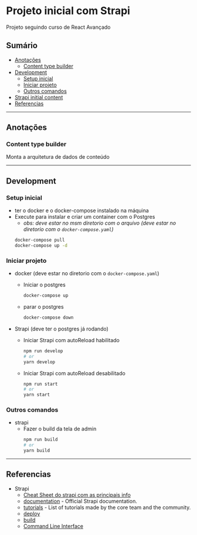 # Projeto inicial com Strapi
Projeto seguindo curso de React Avançado

## Sumário

- [Anotações](#anotações)
  - [Content type builder](#content-type-builder)
- [Development](#development)
  - [Setup inicial](#setup-inicial)
  - [Iniciar projeto](#iniciar-projeto)
  - [Outros comandos](#outros-comandos)
- [Strapi initial content](#strapi-initial-content)
- [Referencias](#referencias)

---

## Anotações

### Content type builder

Monta a arquitetura de dados de conteúdo

---

## Development

### Setup inicial
- ter o docker e o docker-compose instalado na máquina
- Execute para instalar e criar um container com o Postgres
  - _obs: deve estar no msm diretorio com o arquivo (deve estar no diretorio com o `docker-compose.yaml`)_ 
  ```bash
  docker-compose pull
  docker-compose up -d
  ```

### Iniciar projeto
- docker (deve estar no diretorio com o `docker-compose.yaml`)
  - Iniciar o postgres
    ```bash
    docker-compose up
    ```
  - parar o postgres
    ```bash
    docker-compose down
    ```

- Strapi (deve ter o postgres já rodando)
  - Iniciar Strapi com autoReload habilitado
    ```bash
    npm run develop
    # or
    yarn develop
    ```
  - Iniciar Strapi com autoReload desabilitado
    ```bash
    npm run start
    # or
    yarn start
    ```

### Outros comandos
- strapi
  - Fazer o build da tela de admin
    ```bash
    npm run build
    # or
    yarn build
    ```

---

## Referencias

- Strapi
  - [Cheat Sheet do strapi com as principais info](https://strapi-showcase.s3-us-west-2.amazonaws.com/CheatSheet.pdf)
  - [documentation](https://docs.strapi.io) - Official Strapi documentation.
  - [tutorials](https://strapi.io/tutorials) - List of tutorials made by the core team and the community.
  - [deploy](https://docs.strapi.io/developer-docs/latest/setup-deployment-guides/deployment.html)
  - [build](https://docs.strapi.io/developer-docs/latest/developer-resources/cli/CLI.html#strapi-build)
  - [Command Line Interface](https://docs.strapi.io/developer-docs/latest/developer-resources/cli/CLI.html)
